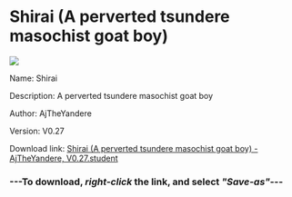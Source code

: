 # Shirai (A perverted tsundere masochist goat boy)

<img src = "https://raw.githubusercontent.com/Arbiter1223/Koukou-Gurashi-Custom-Students/master/Students/Files/Shirai%20(A%20perverted%20tsundere%20masochist%20goat%20boy).png">

Name: Shirai

Description: A perverted tsundere masochist goat boy

Author: AjTheYandere

Version: V0.27

Download link: <a href="https://raw.githubusercontent.com/Arbiter1223/Koukou-Gurashi-Custom-Students/master/Students/Files/Shirai%20(A%20perverted%20tsundere%20masochist%20goat%20boy)%20-%20AjTheYandere%2C%20V0.27.student">Shirai (A perverted tsundere masochist goat boy) - AjTheYandere, V0.27.student</a>

### ---**To download, _right-click_ the link, and select _"Save-as"_**---

